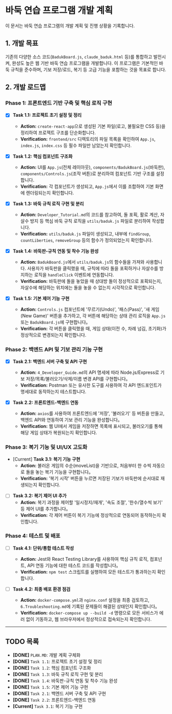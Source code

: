 # 바둑 연습 프로그램 개발 계획

이 문서는 바둑 연습 프로그램의 개발 계획 및 진행 상황을 기록합니다.

## 1. 개발 목표

기존의 다양한 소스 코드(`BadukBoard.js`, `claude_baduk.html` 등)를 통합하고 발전시켜, 완성도 높은 웹 기반 바둑 연습 프로그램을 개발합니다. 이 프로그램은 기본적인 바둑 규칙을 준수하며, 기보 저장/로드, 복기 등 고급 기능을 포함하는 것을 목표로 합니다.

## 2. 개발 로드맵

### Phase 1: 프론트엔드 기반 구축 및 핵심 로직 구현

*   [x] **Task 1.1: 프로젝트 초기 설정 및 정리**
    *   **Action:** `create-react-app`으로 생성된 기본 파일(로고, 불필요한 CSS 등)을 정리하여 프로젝트 구조를 단순화합니다.
    *   **Verification:** `frontend/src` 디렉토리의 파일 목록을 확인하여 `App.js`, `index.js`, `index.css` 등 필수 파일만 남았는지 확인합니다.

*   [x] **Task 1.2: 핵심 컴포넌트 구조화**
    *   **Action:** UI를 `App.js`(전체 레이아웃), `components/BadukBoard.js`(바둑판), `components/Controls.js`(조작 버튼)로 분리하여 컴포넌트 기반 구조를 설정합니다.
    *   **Verification:** 각 컴포넌트가 생성되고, `App.js`에서 이를 조합하여 기본 화면에 렌더링되는지 확인합니다.

*   [x] **Task 1.3: 바둑 규칙 로직 구현 및 분리**
    *   **Action:** `Developer_Tutorial.md`의 코드를 참고하여, 돌 포획, 활로 계산, 자살수 방지 등 핵심 바둑 규칙 로직을 `utils/baduk.js` 파일로 분리하여 작성합니다.
    *   **Verification:** `utils/baduk.js` 파일이 생성되고, 내부에 `findGroup`, `countLiberties`, `removeGroup` 등의 함수가 정의되었는지 확인합니다.

*   [x] **Task 1.4: 바둑판-규칙 연동 및 착수 기능 완성**
    *   **Action:** `BadukBoard.js`에서 `utils/baduk.js`의 함수들을 가져와 사용합니다. 사용자가 바둑판을 클릭했을 때, 규칙에 따라 돌을 포획하거나 자살수를 방지하는 로직을 `handleClick` 이벤트에 연동합니다.
    *   **Verification:** 바둑판에 돌을 놓았을 때 상대방 돌이 정상적으로 포획되는지, 자살수에 해당하는 위치에는 돌을 놓을 수 없는지 시각적으로 확인합니다.

*   [x] **Task 1.5: 기본 제어 기능 구현**
    *   **Action:** `Controls.js` 컴포넌트에 '무르기(Undo)', '패스(Pass)', '새 게임(New Game)' 버튼을 추가하고, 각 버튼에 해당하는 상태 관리 로직을 `App.js` 또는 `BadukBoard.js`에 구현합니다。
    *   **Verification:** 각 버튼을 클릭했을 때, 게임 상태(이전 수, 차례 넘김, 초기화)가 정상적으로 변경되는지 확인합니다.

### Phase 2: 백엔드 API 및 기보 관리 기능 구현

*   [x] **Task 2.1: 백엔드 서버 구축 및 API 구현**
    *   **Action:** `4_Developer_Guide.md`의 API 명세에 따라 Node.js/Express로 기보 저장/목록/불러오기/삭제/이름 변경 API를 구현합니다。
    *   **Verification:** Postman 또는 유사한 도구를 사용하여 각 API 엔드포인트가 명세대로 동작하는지 테스트합니다.

*   [x] **Task 2.2: 프론트엔드-백엔드 연동**
    *   **Action:** `axios`를 사용하여 프론트엔드에 '저장', '불러오기' 등 버튼을 만들고, 백엔드 API와 연동하여 기보 관리 기능을 완성합니다。
    *   **Verification:** 웹 UI에서 게임을 저장하면 목록에 표시되고, 불러오기를 통해 해당 게임 상태가 복원되는지 확인합니다.

### Phase 3: 복기 기능 및 UI/UX 고도화

*   [Current] **Task 3.1: 복기 기능 구현**
    *   **Action:** 불러온 게임의 수순(moveList)을 기반으로, 처음부터 한 수씩 자동으로 돌을 놓는 복기 기능을 구현합니다。
    *   **Verification:** '복기 시작' 버튼을 누르면 저장된 기보가 바둑판에 순서대로 재생되는지 확인합니다.

*   [ ] **Task 3.2: 복기 제어 UI 추가**
    *   **Action:** 복기 과정을 제어할 '일시정지/재개', '속도 조절', '한수/열수씩 보기' 등 제어 UI를 추가합니다。
    *   **Verification:** 각 제어 버튼이 복기 기능에 정상적으로 연동되어 동작하는지 확인합니다.

### Phase 4: 테스트 및 배포

*   [ ] **Task 4.1: 단위/통합 테스트 작성**
    *   **Action:** Jest와 React Testing Library를 사용하여 핵심 규칙 로직, 컴포넌트, API 연동 기능에 대한 테스트 코드를 작성합니다。
    *   **Verification:** `npm test` 스크립트를 실행하여 모든 테스트가 통과하는지 확인합니다.

*   [ ] **Task 4.2: 최종 배포 환경 점검**
    *   **Action:** `docker-compose.yml`과 `nginx.conf` 설정을 최종 검토하고, `6.Troubleshooting.md`에 기록된 문제들이 해결된 상태인지 확인합니다。
    *   **Verification:** `docker-compose up --build -d` 명령으로 모든 서비스가 에러 없이 기동하고, 웹 브라우저에서 정상적으로 접속되는지 확인합니다.

---

## TODO 목록

*   **[DONE]** `PLAN.MD`: 개발 계획 구체화
*   **[DONE]** `Task 1.1`: 프로젝트 초기 설정 및 정리
*   **[DONE]** `Task 1.2`: 핵심 컴포넌트 구조화
*   **[DONE]** `Task 1.3`: 바둑 규칙 로직 구현 및 분리
*   **[DONE]** `Task 1.4`: 바둑판-규칙 연동 및 착수 기능 완성
*   **[DONE]** `Task 1.5`: 기본 제어 기능 구현
*   **[DONE]** `Task 2.1`: 백엔드 서버 구축 및 API 구현
*   **[DONE]** `Task 2.2`: 프론트엔드-백엔드 연동
*   **[Current]** `Task 3.1`: 복기 기능 구현
